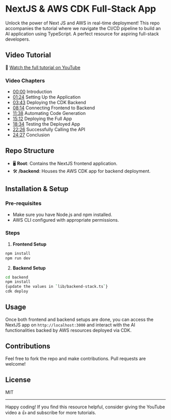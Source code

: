 # NextJS & AWS CDK Full-Stack App

Unlock the power of Next JS and AWS in real-time deployment! This repo accompanies the tutorial where we navigate the CI/CD pipeline to build an AI application using TypeScript. A perfect resource for aspiring full-stack developers.

## Video Tutorial

🎥 [Watch the full tutorial on YouTube](https://youtu.be/6-Z7xJCp-Zw)

### Video Chapters

- [00:00](https://youtu.be/6-Z7xJCp-Zw?t=0) Introduction
- [01:24](https://youtu.be/6-Z7xJCp-Zw?t=84) Setting Up the Application
- [03:43](https://youtu.be/6-Z7xJCp-Zw?t=223) Deploying the CDK Backend
- [08:14](https://youtu.be/6-Z7xJCp-Zw?t=494) Connecting Frontend to Backend
- [11:38](https://youtu.be/6-Z7xJCp-Zw?t=698) Automating Code Generation
- [15:12](https://youtu.be/6-Z7xJCp-Zw?t=912) Deploying the Full App
- [18:34](https://youtu.be/6-Z7xJCp-Zw?t=1114) Testing the Deployed App
- [22:26](https://youtu.be/6-Z7xJCp-Zw?t=1346) Successfully Calling the API
- [24:27](https://youtu.be/6-Z7xJCp-Zw?t=1467) Conclusion

## Repo Structure

- 🖥️ **Root**: Contains the NextJS frontend application.
- 🛠️ **/backend**: Houses the AWS CDK app for backend deployment.

## Installation & Setup

### Pre-requisites

- Make sure you have Node.js and npm installed.
- AWS CLI configured with appropriate permissions.

### Steps

1. **Frontend Setup**

```bash
npm install
npm run dev
```

2. **Backend Setup**

```bash
cd backend
npm install
{update the values in `lib/backend-stack.ts`}
cdk deploy
```

## Usage

Once both frontend and backend setups are done, you can access the NextJS app on `http://localhost:3000` and interact with the AI functionalities backed by AWS resources deployed via CDK.

## Contributions

Feel free to fork the repo and make contributions. Pull requests are welcome!

## License

MIT

---

Happy coding! If you find this resource helpful, consider giving the YouTube video a 👍 and subscribe for more tutorials.
